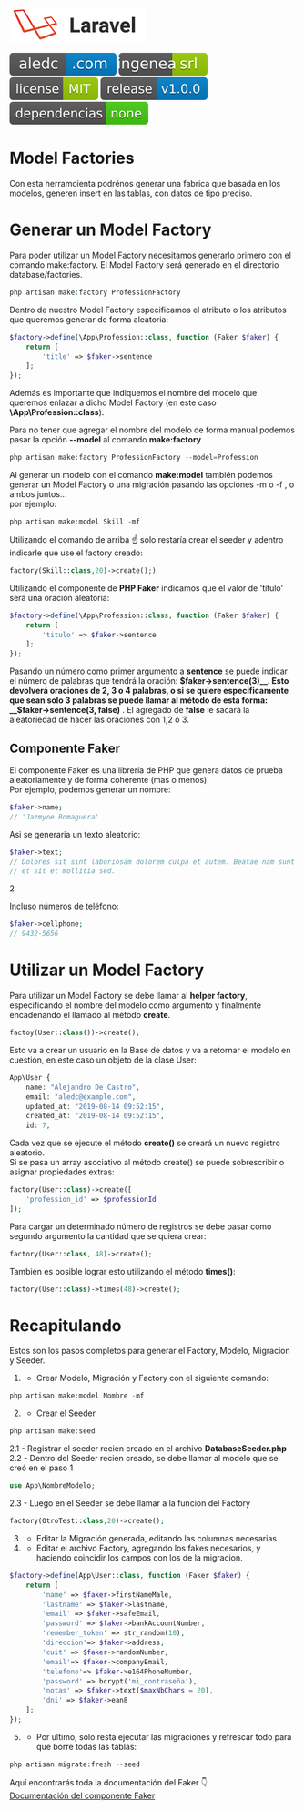 ![Laravel](https://raw.githubusercontent.com/aledc7/Laravel/master/pirullo.png "Aledc.com")

[![aledc.com](https://github.com/aledc7/Scrum-Certification/blob/master/recursos/aledc.com.svg)](https://aledc.com)
[![ingenea.com.ar](https://github.com/aledc7/Scrum-Certification/blob/master/recursos/ingenea.svg)](http://ingenea.com.ar)
[![License](https://github.com/aledc7/Scrum-Certification/blob/master/recursos/mit-license.svg)](https://aledc.com)
[![GitHub release](https://github.com/aledc7/Scrum-Certification/blob/master/recursos/release.svg)](https://aledc.com)
[![Dependencies](https://github.com/aledc7/Scrum-Certification/blob/master/recursos/dependencias-none.svg)](https://aledc.com)

# Model Factories
Con esta herramoienta podrénos generar una fabrica que basada en los modelos, generen insert en las tablas, con datos de tipo preciso.


# Generar un Model Factory

Para poder utilizar un Model Factory necesitamos generarlo primero con el comando make:factory. El Model Factory será generado en el directorio database/factories.

```php
php artisan make:factory ProfessionFactory
````

Dentro de nuestro Model Factory especificamos el atributo o los atributos que queremos generar de forma aleatoria:

```php
$factory->define(\App\Profession::class, function (Faker $faker) {
    return [
        'title' => $faker->sentence
    ];
});
````

Además es importante que indiquemos el nombre del modelo que queremos enlazar a dicho Model Factory (en este caso __\App\Profession::class__).

Para no tener que agregar el nombre del modelo de forma manual podemos pasar la opción __--model__ al comando __make:factory__

```php
php artisan make:factory ProfessionFactory --model=Profession
````

Al generar un modelo con el comando __make:model__ también podemos generar un Model Factory o una migración pasando las opciones -m o -f , o ambos juntos...   
por ejemplo:


```php
php artisan make:model Skill -mf
````

Utilizando el comando de arriba :point_up: solo restaría crear el seeder y adentro indicarle que use el factory creado:    
```php
factory(Skill::class,20)->create();)
````

Utilizando el componente de __PHP Faker__ indicamos que el valor de 'titulo' será una oración aleatoria:

```php
$factory->define(\App\Profession::class, function (Faker $faker) {
    return [
        'titulo' => $faker->sentence
    ];
});
````

Pasando un número como primer argumento a __sentence__ se puede indicar el número de palabras que tendrá la oración: __$faker->sentence(3)__.  
Esto devolverá oraciones de 2, 3 o 4 palabras, o si se quiere especificamente que sean solo 3 palabras se puede llamar al método de esta forma: __$faker->sentence(3, false)__  .
El agregado de __false__ le sacará la aleatoriedad de hacer las oraciones con 1,2 o 3.   



## Componente Faker
El componente Faker es una librería de PHP que genera datos de prueba aleatoriamente y de forma coherente (mas o menos).     
Por ejemplo, podemos generar un nombre:

```php
$faker->name;
// 'Jazmyne Romaguera'
````

Asi se generaria un texto aleatorio:

```php
$faker->text;
// Dolores sit sint laboriosam dolorem culpa et autem. Beatae nam sunt fugit
// et sit et mollitia sed.
````
2

Incluso números de teléfono:

```php
$faker->cellphone;
// 9432-5656
````


#  Utilizar un Model Factory
Para utilizar un Model Factory se debe llamar al __helper factory__, especificando el nombre del modelo como argumento y finalmente encadenando el llamado al método __create__.

```php
factoy(User::class())->create();
````

Esto va a crear un usuario en la Base de datos y va a retornar el modelo en cuestión, en este caso un objeto de la clase User:

```php
App\User {
    name: "Alejandro De Castro",
    email: "aledc@example.com",
    updated_at: "2019-08-14 09:52:15",
    created_at: "2019-08-14 09:52:15",
    id: 7,
````


Cada vez que se ejecute el método __create()__ se creará un nuevo registro aleatorio.  
 Si se pasa un array asociativo al método create() se puede sobrescribir o asignar propiedades extras:

```php
factory(User::class)->create([
    'profession_id' => $professionId
]);
````

Para cargar un determinado número de registros se debe pasar como segundo argumento la cantidad que se quiera crear:

```php
factory(User::class, 48)->create();
````


También es posible lograr esto utilizando el método __times()__:

```php
factory(User::class)->times(48)->create();
````





# Recapitulando

Estos son los pasos completos para generar el Factory, Modelo, Migracion y Seeder.

1. - Crear Modelo, Migración y Factory con el siguiente comando:
```php
php artisan make:model Nombre -mf
````
2. - Crear el Seeder 
```php
php artisan make:seed
````
2.1 - Registrar el seeder recien creado en el archivo __DatabaseSeeder.php__   
2.2 - Dentro del Seeder recien creado, se debe llamar al modelo que se creó en el paso 1    

```php
use App\NombreModelo;
````

2.3 - Luego en el Seeder se debe llamar a la funcion del Factory   
```php
factory(OtroTest::class,20)->create();
````
3. - Editar la Migración generada, editando las columnas necesarias
4. - Editar el archivo Factory, agregando los fakes necesarios, y haciendo coincidir los campos con los de la migracion.
```php
$factory->define(App\User::class, function (Faker $faker) {
    return [
        'name' => $faker->firstNameMale,
        'lastname' => $faker->lastname,
        'email' => $faker->safeEmail,
        'password' => $faker->bankAccountNumber,
        'remember_token' => str_random(10),       
        'direccion'=> $faker->address,
        'cuit' => $faker->randomNumber,
        'email'=> $faker->companyEmail,
        'telefono'=> $faker->e164PhoneNumber,
        'password' => bcrypt('mi_contraseña'),
        'notas' => $faker->text($maxNbChars = 20),
        'dni' => $faker->ean8
    ];
});
````

5. - Por ultimo, solo resta ejecutar las migraciones y refrescar todo para que borre todas las tablas:
```php
php artisan migrate:fresh --seed
````







Aquí encontrarás toda la documentación del Faker :point_down:   
[Documentación del componente Faker](https://github.com/fzaninotto/Faker)  





